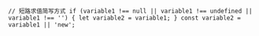 `
// 短路求值简写方式
  if (variable1 !== null || variable1 !== undefined || variable1 !== '') {
    let variable2 = variable1;
  }
  const variable2 = variable1 || 'new';
`
